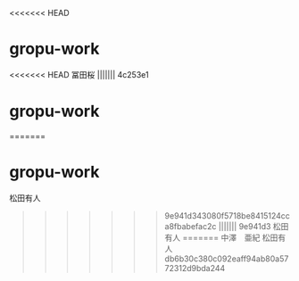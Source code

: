 <<<<<<< HEAD
# gropu-work

<<<<<<< HEAD
冨田桜
||||||| 4c253e1
# gropu-work
=======
# gropu-work

松田有人
>>>>>>> 9e941d343080f5718be8415124cca8fbabefac2c
||||||| 9e941d3
松田有人
=======
中澤　亜紀
松田有人
>>>>>>> db6b30c380c092eaff94ab80a5772312d9bda244
